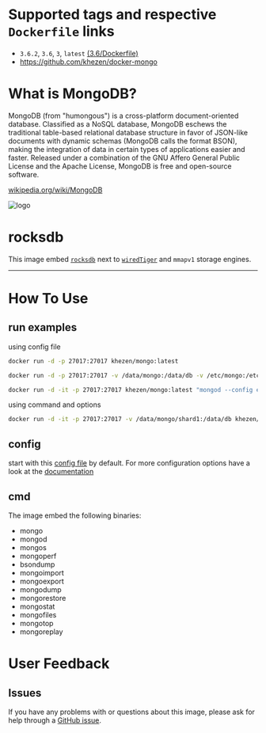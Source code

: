 # Supported tags and respective `Dockerfile` links

* `3.6.2`, `3.6`, `3`, `latest` [(3.6/Dockerfile)](https://github.com/Khezen/docker-mongo/blob/v3.6/Dockerfile)
* https://github.com/khezen/docker-mongo

# What is MongoDB?
MongoDB (from "humongous") is a cross-platform document-oriented database. Classified as a NoSQL database, MongoDB eschews the traditional table-based relational database structure in favor of JSON-like documents with dynamic schemas (MongoDB calls the format BSON), making the integration of data in certain types of applications easier and faster. Released under a combination of the GNU Affero General Public License and the Apache License, MongoDB is free and open-source software.

[wikipedia.org/wiki/MongoDB](https://en.wikipedia.org/wiki/MongoDB)

![logo](https://raw.githubusercontent.com/docker-library/docs/01c12653951b2fe592c1f93a13b4e289ada0e3a1/mongo/logo.png)

# rocksdb
This image embed [`rocksdb`](http://rocksdb.org/) next to [`wiredTiger`](http://www.wiredtiger.com/) and `mmapv1` storage engines.

---
# How To Use

## run examples

using config file 

```bash
docker run -d -p 27017:27017 khezen/mongo:latest
```   

```bash
docker run -d -p 27017:27017 -v /data/mongo:/data/db -v /etc/mongo:/etc/mongo khezen/mongo:latest
```

```bash
docker run -d -it -p 27017:27017 khezen/mongo:latest "mongod --config etc/mongo/config.yml"
```

using command and options
```bash
docker run -d -it -p 27017:27017 -v /data/mongo/shard1:/data/db khezen/mongo:latest "mongod --port 27017 --shardsvr --replSet shard1 --dbpath /data/db"
```


## config
start with this [config file](./config.yml) by default. For more configuration options have a look at the [documentation](http://docs.mongodb.org/manual/reference/configuration-options/)

## cmd
The image embed the following binaries:
* mongo
* mongod
* mongos
* mongoperf
* bsondump
* mongoimport
* mongoexport
* mongodump
* mongorestore
* mongostat
* mongofiles
* mongotop
* mongoreplay

# User Feedback
## Issues
If you have any problems with or questions about this image, please ask for help through a [GitHub issue](https://github.com/Khezen/docker-mongo/issues).